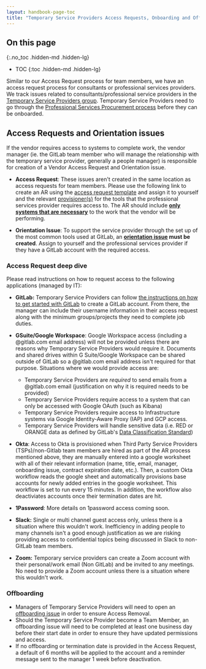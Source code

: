 ```yaml
---
layout: handbook-page-toc
title: "Temporary Service Providers Access Requests, Onboarding and Offboarding"
---
```


## On this page
{:.no_toc .hidden-md .hidden-lg}

- TOC
{:toc .hidden-md .hidden-lg}

Similar to our Access Request process for team members, we have an access request process for consultants or professional services providers. We track issues related to consultants/professional service providers in the [Temporary Service Providers group](https://gitlab.com/gitlab-com/temporary-service-providers). Temporary Service Providers need to go through the [Professional Services Procurement process](https://about.gitlab.com/handbook/finance/procurement/) before they can be onboarded.

## Access Requests and Orientation issues

If the vendor requires access to systems to complete work, the vendor manager (ie. the GitLab team member who will manage the relationship with the temporary service provider, generally a people manager) is responsible for creation of a Vendor Access Request and Orientation issue.

   * **Access Request**: These issues aren't created in the same location as access requests for team members. Please use the following link to create an AR using the [access request template](https://gitlab.com/gitlab-com/temporary-service-providers/lifecycle/-/issues/new?issuable_template=access-request) and assign it to yourself and the relevant [provisioner(s)](https://gitlab.com/gitlab-com/www-gitlab-com/-/blob/master/data/tech_stack.yml) for the tools that the professional services provider requires access to. The AR should include [**only systems that are necessary**](/handbook/security/access-management-policy.html#access-management) to the work that the vendor will be performing.

   * **Orientation Issue**: To support the service provider through the set up of the most common tools used at GitLab, an **[orientation issue](https://gitlab.com/gitlab-com/temporary-service-providers/lifecycle/-/issues/new?issuable_template=orientation-issue) must be created**. Assign to yourself and the professional services provider if they have a GitLab account with the required access.

### Access Request deep dive

Please read instructions on how to request access to the following applications (managed by IT):

- **GitLab:** Temporary Service Providers can follow [the instructions on how to get started with GitLab](https://about.gitlab.com/get-started/) to create a GitLab account. From there, the manager can include their username information in their access request along with the minimum groups/projects they need to complete job duties.
- **GSuite/Google Workspace**: Google Workspace access (including a @gitlab.com email address) will not be provided unless there are reasons why Temporary Service Providers would require it. Documents and shared drives within G Suite/Google Workspace can be shared outside of GitLab so a @gitlab.com email address isn't required for that purpose. Situations where we would provide access are:

    - Temporary Service Providers are _required_ to send emails from a @gitlab.com email (justification on why it is required needs to be provided)
    - Temporary Service Providers require access to a system that can only be accessed with Google OAuth (such as Kibana)
    - Temporary Service Providers require access to Infrastructure systems via Google Identity-Aware Proxy (IAP) and GCP access.
    - Temporary Service Providers will handle sensitive data (i.e. RED or ORANGE data as defined by GitLab's [Data Classification Standard](https://about.gitlab.com/handbook/security/data-classification-standard.html))

- **Okta**: Access to Okta is provisioned when Third Party Service Providers (TSPs)/non-Gitlab team members are hired as part of the AR process mentioned above, they are manually entered into a google worksheet with all of their relevant information (name, title, email, manager, onboarding issue, contract expiration date, etc.). Then, a custom Okta workflow reads the google sheet and automatically provisions base accounts for newly added entries in the google worksheet. This workflow is set to run every 15 minutes. In addition, the workflow also deactiviates accounts once their termination dates are hit.
- **1Password**: More details on 1password access coming soon.
- **Slack:** Single or multi channel guest access only, unless there is a situation where this wouldn't work. Inefficiency in adding people to many channels isn't a good enough justification as we are risking providing access to confidential topics being discussed in Slack to non-GitLab team members.
- **Zoom:** Temporary service providers can create a Zoom account with their personal/work email (Non GitLab) and be invited to any meetings. No need to provide a Zoom account unless there is a situation where this wouldn't work.

### Offboarding

- Managers of Temporary Service Providers will need to open an [offboarding issue](https://gitlab.com/gitlab-com/temporary-service-providers/lifecycle/-/issues/new?issuable_template=offboarding) in order to ensure Access Removal. 
- Should the Temporary Service Provider become a Team Member, an offboarding issue will need to be completed at least one business day before their start date in order to ensure they have updated permissions and access.
- If no offboarding or termination date is provided in the Access Request, a default of 6 months will be applied to the account and a reminder message sent to the manager 1 week before deactivation. 

